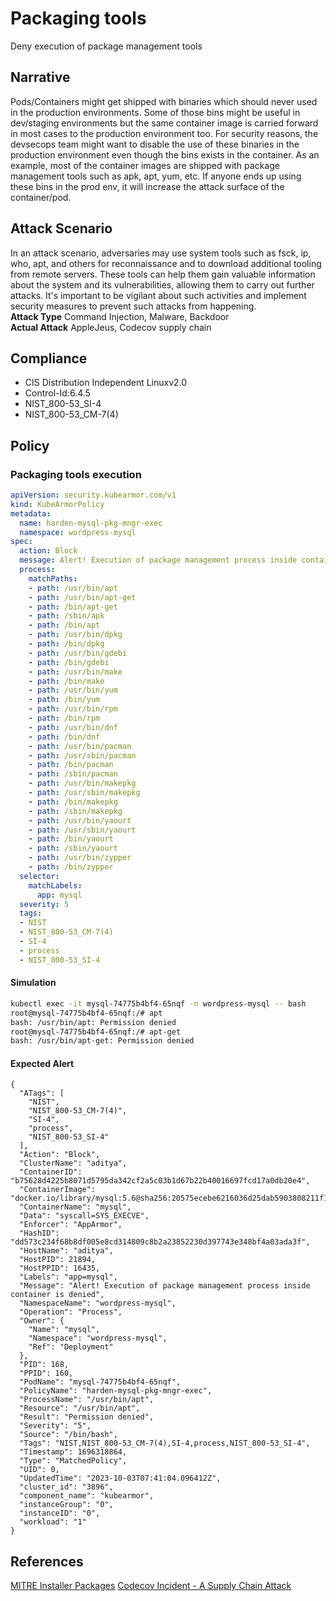 # Packaging tools
Deny execution of package management tools

## Narrative
Pods/Containers might get shipped with binaries which should never used in the production environments. Some of those bins might be useful in dev/staging environments but the same container image is carried forward in most cases to the production environment too. For security reasons, the devsecops team might want to disable the use of these binaries in the production environment even though the bins exists in the container. As an example, most of the container images are shipped with package management tools such as apk, apt, yum, etc. If anyone ends up using these bins in the prod env, it will increase the attack surface of the container/pod.

## Attack Scenario
In an attack scenario, adversaries may use system tools such as fsck, ip, who, apt, and others for reconnaissance and to download additional tooling from remote servers. These tools can help them gain valuable information about the system and its vulnerabilities, allowing them to carry out further attacks. It's important to be vigilant about such activities and implement security measures to prevent such attacks from happening.<br /> **Attack Type** Command Injection, Malware, Backdoor<br /> **Actual Attack**  AppleJeus, Codecov supply chain

## Compliance
- CIS Distribution Independent Linuxv2.0
- Control-Id:6.4.5
- NIST_800-53_SI-4
- NIST_800-53_CM-7(4)

## Policy
### Packaging tools execution
```yaml
apiVersion: security.kubearmor.com/v1
kind: KubeArmorPolicy
metadata:
  name: harden-mysql-pkg-mngr-exec
  namespace: wordpress-mysql
spec:
  action: Block
  message: Alert! Execution of package management process inside container is denied
  process:
    matchPaths:
    - path: /usr/bin/apt
    - path: /usr/bin/apt-get
    - path: /bin/apt-get
    - path: /sbin/apk
    - path: /bin/apt
    - path: /usr/bin/dpkg
    - path: /bin/dpkg
    - path: /usr/bin/gdebi
    - path: /bin/gdebi
    - path: /usr/bin/make
    - path: /bin/make
    - path: /usr/bin/yum
    - path: /bin/yum
    - path: /usr/bin/rpm
    - path: /bin/rpm
    - path: /usr/bin/dnf
    - path: /bin/dnf
    - path: /usr/bin/pacman
    - path: /usr/sbin/pacman
    - path: /bin/pacman
    - path: /sbin/pacman
    - path: /usr/bin/makepkg
    - path: /usr/sbin/makepkg
    - path: /bin/makepkg
    - path: /sbin/makepkg
    - path: /usr/bin/yaourt
    - path: /usr/sbin/yaourt
    - path: /bin/yaourt
    - path: /sbin/yaourt
    - path: /usr/bin/zypper
    - path: /bin/zypper
  selector:
    matchLabels:
      app: mysql
  severity: 5
  tags:
  - NIST
  - NIST_800-53_CM-7(4)
  - SI-4
  - process
  - NIST_800-53_SI-4
```
#### Simulation
```sh
kubectl exec -it mysql-74775b4bf4-65nqf -n wordpress-mysql -- bash
root@mysql-74775b4bf4-65nqf:/# apt
bash: /usr/bin/apt: Permission denied
root@mysql-74775b4bf4-65nqf:/# apt-get
bash: /usr/bin/apt-get: Permission denied
```

#### Expected Alert
```
{
  "ATags": [
    "NIST",
    "NIST_800-53_CM-7(4)",
    "SI-4",
    "process",
    "NIST_800-53_SI-4"
  ],
  "Action": "Block",
  "ClusterName": "aditya",
  "ContainerID": "b75628d4225b8071d5795da342cf2a5c03b1d67b22b40016697fcd17a0db20e4",
  "ContainerImage": "docker.io/library/mysql:5.6@sha256:20575ecebe6216036d25dab5903808211f1e9ba63dc7825ac20cb975e34cfcae",
  "ContainerName": "mysql",
  "Data": "syscall=SYS_EXECVE",
  "Enforcer": "AppArmor",
  "HashID": "dd573c234f68b8df005e8cd314809c8b2a23852230d397743e348bf4a03ada3f",
  "HostName": "aditya",
  "HostPID": 21894,
  "HostPPID": 16435,
  "Labels": "app=mysql",
  "Message": "Alert! Execution of package management process inside container is denied",
  "NamespaceName": "wordpress-mysql",
  "Operation": "Process",
  "Owner": {
    "Name": "mysql",
    "Namespace": "wordpress-mysql",
    "Ref": "Deployment"
  },
  "PID": 168,
  "PPID": 160,
  "PodName": "mysql-74775b4bf4-65nqf",
  "PolicyName": "harden-mysql-pkg-mngr-exec",
  "ProcessName": "/usr/bin/apt",
  "Resource": "/usr/bin/apt",
  "Result": "Permission denied",
  "Severity": "5",
  "Source": "/bin/bash",
  "Tags": "NIST,NIST_800-53_CM-7(4),SI-4,process,NIST_800-53_SI-4",
  "Timestamp": 1696318864,
  "Type": "MatchedPolicy",
  "UID": 0,
  "UpdatedTime": "2023-10-03T07:41:04.096412Z",
  "cluster_id": "3896",
  "component_name": "kubearmor",
  "instanceGroup": "0",
  "instanceID": "0",
  "workload": "1"
}
```

## References
[MITRE Installer Packages](https://attack.mitre.org/techniques/T1546/016/)
[Codecov Incident - A Supply Chain Attack](https://blog.sonatype.com/what-you-need-to-know-about-the-codecov-incident-a-supply-chain-attack-gone-undetected-for-2-months)



